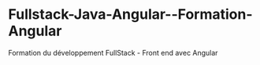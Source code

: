 # Fullstack-Java-Angular--Formation-Angular
Formation du développement FullStack - Front end avec Angular
